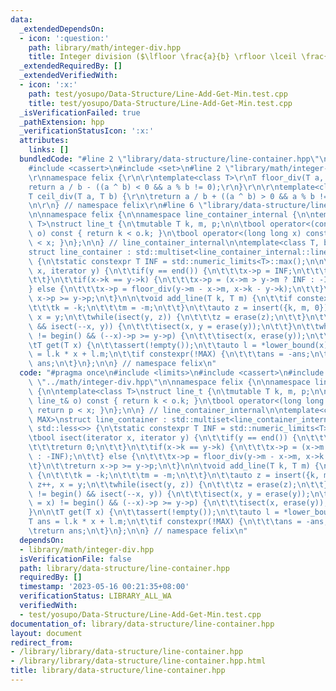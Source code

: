 ```yaml
---
data:
  _extendedDependsOn:
  - icon: ':question:'
    path: library/math/integer-div.hpp
    title: Integer division ($\lfloor \frac{a}{b} \rfloor \lceil \frac{a}{b} \rceil$)
  _extendedRequiredBy: []
  _extendedVerifiedWith:
  - icon: ':x:'
    path: test/yosupo/Data-Structure/Line-Add-Get-Min.test.cpp
    title: test/yosupo/Data-Structure/Line-Add-Get-Min.test.cpp
  _isVerificationFailed: true
  _pathExtension: hpp
  _verificationStatusIcon: ':x:'
  attributes:
    links: []
  bundledCode: "#line 2 \"library/data-structure/line-container.hpp\"\n#include <limits>\n\
    #include <cassert>\n#include <set>\n#line 2 \"library/math/integer-div.hpp\"\n\
    \r\nnamespace felix {\r\n\r\ntemplate<class T>\r\nT floor_div(T a, T b) {\r\n\t\
    return a / b - ((a ^ b) < 0 && a % b != 0);\r\n}\r\n\r\ntemplate<class T>\r\n\
    T ceil_div(T a, T b) {\r\n\treturn a / b + ((a ^ b) > 0 && a % b != 0);\r\n}\r\
    \n\r\n} // namespace felix\r\n#line 6 \"library/data-structure/line-container.hpp\"\
    \n\nnamespace felix {\n\nnamespace line_container_internal {\n\ntemplate<class\
    \ T>\nstruct line_t {\n\tmutable T k, m, p;\n\n\tbool operator<(const line_t&\
    \ o) const { return k < o.k; }\n\tbool operator<(long long x) const { return p\
    \ < x; }\n};\n\n} // line_container_internal\n\ntemplate<class T, bool MAX>\n\
    struct line_container : std::multiset<line_container_internal::line_t<T>, std::less<>>\
    \ {\n\tstatic constexpr T INF = std::numeric_limits<T>::max();\n\n\tbool isect(iterator\
    \ x, iterator y) {\n\t\tif(y == end()) {\n\t\t\tx->p = INF;\n\t\t\treturn 0;\n\
    \t\t}\n\t\tif(x->k == y->k) {\n\t\t\tx->p = (x->m > y->m ? INF : -INF);\n\t\t\
    } else {\n\t\t\tx->p = floor_div(y->m - x->m, x->k - y->k);\n\t\t}\n\t\treturn\
    \ x->p >= y->p;\n\t}\n\n\tvoid add_line(T k, T m) {\n\t\tif constexpr(!MAX) {\n\
    \t\t\tk = -k;\n\t\t\tm = -m;\n\t\t}\n\t\tauto z = insert({k, m, 0}), y = z++,\
    \ x = y;\n\t\twhile(isect(y, z)) {\n\t\t\tz = erase(z);\n\t\t}\n\t\tif(x != begin()\
    \ && isect(--x, y)) {\n\t\t\tisect(x, y = erase(y));\n\t\t}\n\t\twhile((y = x)\
    \ != begin() && (--x)->p >= y->p) {\n\t\t\tisect(x, erase(y));\n\t\t}\n\t}\n\n\
    \tT get(T x) {\n\t\tassert(!empty());\n\t\tauto l = *lower_bound(x);\n\t\tT ans\
    \ = l.k * x + l.m;\n\t\tif constexpr(!MAX) {\n\t\t\tans = -ans;\n\t\t}\n\t\treturn\
    \ ans;\n\t}\n};\n\n} // namespace felix\n"
  code: "#pragma once\n#include <limits>\n#include <cassert>\n#include <set>\n#include\
    \ \"../math/integer-div.hpp\"\n\nnamespace felix {\n\nnamespace line_container_internal\
    \ {\n\ntemplate<class T>\nstruct line_t {\n\tmutable T k, m, p;\n\n\tbool operator<(const\
    \ line_t& o) const { return k < o.k; }\n\tbool operator<(long long x) const {\
    \ return p < x; }\n};\n\n} // line_container_internal\n\ntemplate<class T, bool\
    \ MAX>\nstruct line_container : std::multiset<line_container_internal::line_t<T>,\
    \ std::less<>> {\n\tstatic constexpr T INF = std::numeric_limits<T>::max();\n\n\
    \tbool isect(iterator x, iterator y) {\n\t\tif(y == end()) {\n\t\t\tx->p = INF;\n\
    \t\t\treturn 0;\n\t\t}\n\t\tif(x->k == y->k) {\n\t\t\tx->p = (x->m > y->m ? INF\
    \ : -INF);\n\t\t} else {\n\t\t\tx->p = floor_div(y->m - x->m, x->k - y->k);\n\t\
    \t}\n\t\treturn x->p >= y->p;\n\t}\n\n\tvoid add_line(T k, T m) {\n\t\tif constexpr(!MAX)\
    \ {\n\t\t\tk = -k;\n\t\t\tm = -m;\n\t\t}\n\t\tauto z = insert({k, m, 0}), y =\
    \ z++, x = y;\n\t\twhile(isect(y, z)) {\n\t\t\tz = erase(z);\n\t\t}\n\t\tif(x\
    \ != begin() && isect(--x, y)) {\n\t\t\tisect(x, y = erase(y));\n\t\t}\n\t\twhile((y\
    \ = x) != begin() && (--x)->p >= y->p) {\n\t\t\tisect(x, erase(y));\n\t\t}\n\t\
    }\n\n\tT get(T x) {\n\t\tassert(!empty());\n\t\tauto l = *lower_bound(x);\n\t\t\
    T ans = l.k * x + l.m;\n\t\tif constexpr(!MAX) {\n\t\t\tans = -ans;\n\t\t}\n\t\
    \treturn ans;\n\t}\n};\n\n} // namespace felix\n"
  dependsOn:
  - library/math/integer-div.hpp
  isVerificationFile: false
  path: library/data-structure/line-container.hpp
  requiredBy: []
  timestamp: '2023-05-16 00:21:35+08:00'
  verificationStatus: LIBRARY_ALL_WA
  verifiedWith:
  - test/yosupo/Data-Structure/Line-Add-Get-Min.test.cpp
documentation_of: library/data-structure/line-container.hpp
layout: document
redirect_from:
- /library/library/data-structure/line-container.hpp
- /library/library/data-structure/line-container.hpp.html
title: library/data-structure/line-container.hpp
---
```

